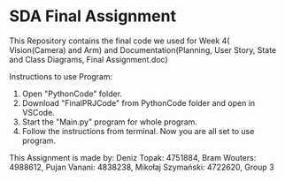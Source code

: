 # SDA Final Assignment 

This Repository contains the final code we used for Week 4( Vision(Camera) and Arm) and Documentation(Planning, User Story, State and Class Diagrams, Final Assignment.doc)

Instructions to use Program:
1. Open "PythonCode" folder.
2. Download "FinalPRJCode" from PythonCode folder and open in VSCode.
3. Start the "Main.py" program for whole program.
4. Follow the instructions from terminal.
Now you are all set to use program.  

This Assignment is made by:
Deniz Topak: 4751884,
Bram Wouters: 4988612,
Pujan Vanani: 4838238,
Mikołaj Szymański: 4722620,
Group 3
